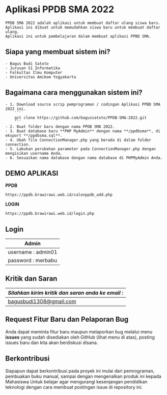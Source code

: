 # Aplikasi PPDB SMA 2022
    PPDB SMA 2022 adalah aplikasi untuk membuat daftar ulang siswa baru.
    Aplikasi ini dibuat untuk memudahkan siswa baru untuk membuat daftar ulang.
    Aplikasi ini untuk pembelajaran dalam membuat aplikasi PPBD SMA.

##  Siapa yang membuat sistem ini?
    - Bagus Budi Satoto
    - Jurusan S1 Informatika 
    - Falkultas Ilmu Komputer
    - Universitas Amikom Yogyakarta

## Bagaimana cara menggunakan sistem ini?

```
- 1. Download source scrip pemprograman / codingan Aplikasi PPBD SMA 2022 ini.
    ```
    git clone https://github.com/bagussatoto/PPDB-SMA-2022.git 
    ```
- 2. Buat folder baru dengan nama PPDB SMA 2022.
- 3. Buat database baru **PHP MyAdmin** dengan nama **/ppdbsma**, di eksport **/ppdbsma.sql**.
- 4. Ubah file ConnectionManager.php yang berada di dalam folder connection. 
- 5. Lakukan perubahan parameter pada ConnectionManager.php dengan mengisikan username Anda. 
- 6. Sesuaikan nama database dengan nama database di PHPMyAdmin Anda.
```

##  DEMO APLIKASI

 **PPDB**
```
https://ppdb.brawirawi.web.id/calonppdb_add.php
```
 **LOGIN** 
```
https://ppdb.brawirawi.web.id/login.php
```

## Login

| Admin                 |
|-----------------------|
| username : admin01    |
| password : merbabu    |




## Kritik dan Saran

| *_Silahkan kirim kritik dan saran anda ke email :_*  |
|------------------------------------------------------|
| bagusbudi1308@gmail.com                              |


## Request Fitur Baru dan Pelaporan Bug

Anda dapat meminta fitur baru maupun melaporkan bug melalui menu **issues** yang sudah disediakan oleh GitHub (lihat menu di atas), posting issues baru dan kita akan berdiskusi disana.


## Berkontribusi

Siapapun dapat berkontribusi pada proyek ini mulai dari pemrograman, pembuakan buku manual, sampai dengan mengenalkan produk ini kepada Mahasiswa 
Untuk belajar agar mengurangi kesenjangan pendidikan teknologi dengan cara membuat postingan issue di repository ini.
